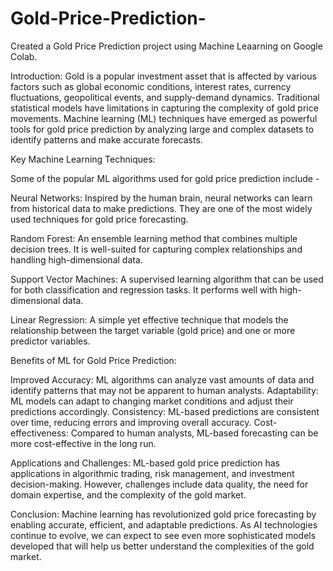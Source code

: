 # Gold-Price-Prediction-

Created a Gold Price Prediction project using Machine Leaarning on Google Colab.

Introduction:
Gold is a popular investment asset that is affected by various factors such as global economic conditions, interest rates, currency fluctuations, geopolitical events, and supply-demand dynamics. Traditional statistical models have limitations in capturing the complexity of gold price movements. Machine learning (ML) techniques have emerged as powerful tools for gold price prediction by analyzing large and complex datasets to identify patterns and make accurate forecasts.

Key Machine Learning Techniques:

Some of the popular ML algorithms used for gold price prediction include -

Neural Networks: Inspired by the human brain, neural networks can learn from historical data to make predictions. They are one of the most widely used techniques for gold price forecasting.

Random Forest: An ensemble learning method that combines multiple decision trees. It is well-suited for capturing complex relationships and handling high-dimensional data.

Support Vector Machines: A supervised learning algorithm that can be used for both classification and regression tasks. It performs well with high-dimensional data.

Linear Regression: A simple yet effective technique that models the relationship between the target variable (gold price) and one or more predictor variables.

Benefits of ML for Gold Price Prediction:

Improved Accuracy: ML algorithms can analyze vast amounts of data and identify patterns that may not be apparent to human analysts.
Adaptability: ML models can adapt to changing market conditions and adjust their predictions accordingly.
Consistency: ML-based predictions are consistent over time, reducing errors and improving overall accuracy.
Cost-effectiveness: Compared to human analysts, ML-based forecasting can be more cost-effective in the long run.

Applications and Challenges:
ML-based gold price prediction has applications in algorithmic trading, risk management, and investment decision-making. However, challenges include data quality, the need for domain expertise, and the complexity of the gold market.

Conclusion:
Machine learning has revolutionized gold price forecasting by enabling accurate, efficient, and adaptable predictions. As AI technologies continue to evolve, we can expect to see even more sophisticated models developed that will help us better understand the complexities of the gold market.

